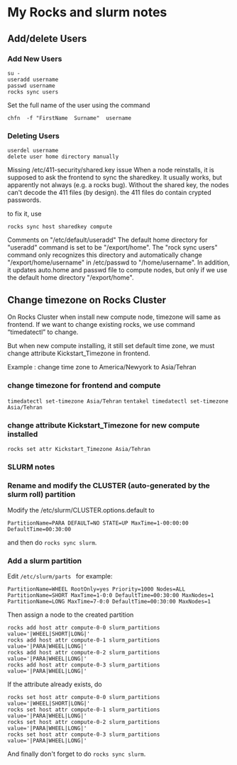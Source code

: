 My Rocks and slurm notes
========================

## Add/delete Users


### Add New Users

```
su -
useradd username
passwd username
rocks sync users
```

Set the full name of the user using the command

```
chfn  -f "FirstName  Surname"  username
```

### Deleting Users

```
userdel username
delete user home directory manually
```

Missing /etc/411-security/shared.key issue
When a node reinstalls, it is supposed to ask the frontend to sync the sharedkey. It usually works,
but apparently not always (e.g. a rocks bug). Without the shared key, the nodes can't decode the 411 files (by design). the 411 files do contain crypted passwords.

to fix it, use

`rocks sync host sharedkey compute`

Comments on "/etc/default/useradd"
The default home directory for "useradd" command is set to be "/export/home". The "rock sync users" command only recognizes this directory and automatically change "/export/home/username" in /etc/passwd to "/home/username". In addition, it updates auto.home and passwd file to compute nodes, but only if we use the default home directory "/export/home".

## Change timezone on Rocks Cluster

On Rocks Cluster when install new compute node, timezone will same as frontend. If we want to change existing rocks, we use command “timedatectl” to change.

But when new compute installing, it still set default time zone, we must change attribute Kickstart_Timezone in frontend.

Example : change time zone to America/Newyork to Asia/Tehran

### change timezone for frontend and compute

`timedatectl set-timezone Asia/Tehran`
`tentakel timedatectl set-timezone Asia/Tehran`

### change attribute Kickstart_Timezone for new compute installed

`rocks set attr Kickstart_Timezone Asia/Tehran`

### SLURM notes

### Rename and modify the CLUSTER (auto-generated by the slurm roll) partition

Modify the /etc/slurm/CLUSTER.options.default to

```
PartitionName=PARA DEFAULT=NO STATE=UP MaxTime=1-00:00:00 DefaultTime=00:30:00
```
and then do `rocks sync slurm`.


### Add a slurm partition

Edit `/etc/slurm/parts ` for example:

```
PartitionName=WHEEL RootOnly=yes Priority=1000 Nodes=ALL
PartitionName=SHORT MaxTime=1-0:0 DefaultTime=00:30:00 MaxNodes=1
PartitionName=LONG MaxTime=7-0:0 DefaultTime=00:30:00 MaxNodes=1
```

Then assign a node to the created partition

```
rocks add host attr compute-0-0 slurm_partitions value='|WHEEL|SHORT|LONG|'
rocks add host attr compute-0-1 slurm_partitions value='|PARA|WHEEL|LONG|'
rocks add host attr compute-0-2 slurm_partitions value='|PARA|WHEEL|LONG|'
rocks add host attr compute-0-3 slurm_partitions value='|PARA|WHEEL|LONG|'
```

If the attribute already exists, do

```
rocks set host attr compute-0-0 slurm_partitions value='|WHEEL|SHORT|LONG|'
rocks set host attr compute-0-1 slurm_partitions value='|PARA|WHEEL|LONG|'
rocks set host attr compute-0-2 slurm_partitions value='|PARA|WHEEL|LONG|'
rocks set host attr compute-0-3 slurm_partitions value='|PARA|WHEEL|LONG|'
```

And finally don't forget to do `rocks sync slurm`.
